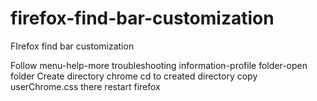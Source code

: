 # firefox-find-bar-customization
FIrefox find bar customization

Follow menu-help-more troubleshooting information-profile folder-open folder
Create directory chrome
cd to created directory
copy userChrome.css there
restart firefox